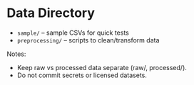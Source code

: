 # Data Directory

- `sample/` – sample CSVs for quick tests
- `preprocessing/` – scripts to clean/transform data

Notes:
- Keep raw vs processed data separate (raw/, processed/).
- Do not commit secrets or licensed datasets.
